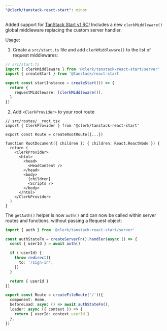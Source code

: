 ```yaml
---
"@clerk/tanstack-react-start": minor
---
```


Added support for [TanStack Start v1 RC](https://tanstack.com/blog/announcing-tanstack-start-v1)! Includes a new `clerkMiddleware()` global middleware replacing the custom server handler.

Usage:

1. Create a `src/start.ts` file and add `clerkMiddleware()` to the list of request middlewares:

```ts
// src/start.ts
import { clerkMiddleware } from '@clerk/tanstack-react-start/server'
import { createStart } from '@tanstack/react-start'

export const startInstance = createStart(() => {
  return {
    requestMiddleware: [clerkMiddleware()],
  }
})
```

2. Add `<ClerkProvider>` to your root route

```tsx
// src/routes/__root.tsx
import { ClerkProvider } from '@clerk/tanstack-react-start'

export const Route = createRootRoute({...})

function RootDocument({ children }: { children: React.ReactNode }) {
  return (
    <ClerkProvider>
      <html>
        <head>
          <HeadContent />
        </head>
        <body>
          {children}
          <Scripts />
        </body>
      </html>
    </ClerkProvider>
  )
}
```

The `getAuth()` helper is now `auth()` and can now be called within server routes and functions, without passing a Request object:

```ts
import { auth } from '@clerk/tanstack-react-start/server'

const authStateFn = createServerFn().handler(async () => {
  const { userId } = await auth()

  if (!userId) {
    throw redirect({
      to: '/sign-in',
    })
  }

  return { userId }
})

export const Route = createFileRoute('/')({
  component: Home,
  beforeLoad: async () => await authStateFn(),
  loader: async ({ context }) => {
    return { userId: context.userId }
  },
})
```